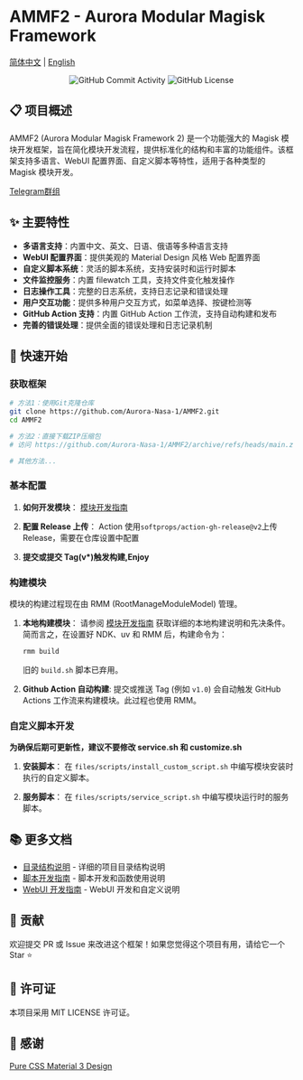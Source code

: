 # AMMF2 - Aurora Modular Magisk Framework

[简体中文](README.md) | [English](en/README.md)

<div align="center">
    <img src="https://img.shields.io/github/commit-activity/w/Aurora-Nasa-1/AMMF2" alt="GitHub Commit Activity">
    <img src="https://img.shields.io/github/license/Aurora-Nasa-1/AMMF2" alt="GitHub License">
</div>

## 📋 项目概述

AMMF2 (Aurora Modular Magisk Framework 2) 是一个功能强大的 Magisk 模块开发框架，旨在简化模块开发流程，提供标准化的结构和丰富的功能组件。该框架支持多语言、WebUI 配置界面、自定义脚本等特性，适用于各种类型的 Magisk 模块开发。

[Telegram群组](https://t.me/AuroraNasaModule)
## ✨ 主要特性

- **多语言支持**：内置中文、英文、日语、俄语等多种语言支持
- **WebUI 配置界面**：提供美观的 Material Design 风格 Web 配置界面
- **自定义脚本系统**：灵活的脚本系统，支持安装时和运行时脚本
- **文件监控服务**：内置 filewatch 工具，支持文件变化触发操作
- **日志操作工具**：完整的日志系统，支持日志记录和错误处理
- **用户交互功能**：提供多种用户交互方式，如菜单选择、按键检测等
- **GitHub Action 支持**：内置 GitHub Action 工作流，支持自动构建和发布
- **完善的错误处理**：提供全面的错误处理和日志记录机制

## 🚀 快速开始

### 获取框架

```bash
# 方法1：使用Git克隆仓库
git clone https://github.com/Aurora-Nasa-1/AMMF2.git
cd AMMF2

# 方法2：直接下载ZIP压缩包
# 访问 https://github.com/Aurora-Nasa-1/AMMF2/archive/refs/heads/main.zip

# 其他方法...
```

### 基本配置

1. **如何开发模块**：
  [模块开发指南](module_development.md)

3. **配置 Release 上传**：
   Action 使用`softprops/action-gh-release@v2`上传 Release，需要在仓库设置中配置

4. **提交或提交 Tag(v\*)触发构建,Enjoy**

### 构建模块

模块的构建过程现在由 RMM (RootManageModuleModel) 管理。

1.  **本地构建模块**：
    请参阅 [模块开发指南](module_development.md#构建模块-使用-rmm) 获取详细的本地构建说明和先决条件。简而言之，在设置好 NDK、uv 和 RMM 后，构建命令为：
    ```bash
    rmm build
    ```
    旧的 `build.sh` 脚本已弃用。

2.  **Github Action 自动构建**:
    提交或推送 Tag (例如 `v1.0`) 会自动触发 GitHub Actions 工作流来构建模块。此过程也使用 RMM。

### 自定义脚本开发

**为确保后期可更新性，建议不要修改 service.sh 和 customize.sh**

1. **安装脚本**：
   在 `files/scripts/install_custom_script.sh` 中编写模块安装时执行的自定义脚本。

2. **服务脚本**：
   在 `files/scripts/service_script.sh` 中编写模块运行时的服务脚本。

## 📚 更多文档

- [目录结构说明](directory.md) - 详细的项目目录结构说明
- [脚本开发指南](script.md) - 脚本开发和函数使用说明
- [WebUI 开发指南](webui.md) - WebUI 开发和自定义说明

## 🤝 贡献

欢迎提交 PR 或 Issue 来改进这个框架！如果您觉得这个项目有用，请给它一个 Star ⭐

## 📄 许可证

本项目采用 MIT LICENSE 许可证。

## 🙏 感谢

[Pure CSS Material 3 Design](https://github.com/jogemu/md3css)
